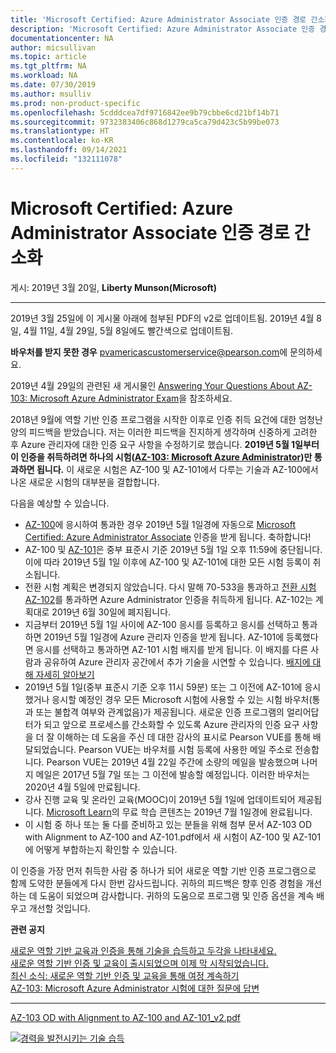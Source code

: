 ```yaml
---
title: 'Microsoft Certified: Azure Administrator Associate 인증 경로 간소화 | Microsoft Docs'
description: 'Microsoft Certified: Azure Administrator Associate 인증 경로 간소화'
documentationcenter: NA
author: micsullivan
ms.topic: article
ms.tgt_pltfrm: NA
ms.workload: NA
ms.date: 07/30/2019
ms.author: msulliv
ms.prod: non-product-specific
ms.openlocfilehash: 5cdddcea7df9716842ee9b79cbbe6cd21bf14b71
ms.sourcegitcommit: 9732383406c868d1279ca5ca79d423c5b99be073
ms.translationtype: HT
ms.contentlocale: ko-KR
ms.lasthandoff: 09/14/2021
ms.locfileid: "132111078"
---
```

# <a name="simplifying-the-certification-path-for-microsoft-certified-azure-administrator-associate"></a>Microsoft Certified: Azure Administrator Associate 인증 경로 간소화

게시: 2019년 3월 20일, **Liberty Munson(Microsoft)**

___

2019년 3월 25일에 이 게시물 아래에 첨부된 PDF의 v2로 업데이트됨. 2019년 4월 8일, 4월 11일, 4월 29일, 5월 8일에도 빨간색으로 업데이트됨.

**바우처를 받지 못한 경우** [pvamericascustomerservice@pearson.com](mailto:pvamericascustomerservice@pearson.com)에 문의하세요.

2019년 4월 29일의 관련된 새 게시물인 [Answering Your Questions About AZ-103: Microsoft Azure Administrator Exam](https://www.microsoft.com/en-us/learning/community-blog-post.aspx?BlogId=8&Id=375225)을 참조하세요.

2018년 9월에 역할 기반 인증 프로그램을 시작한 이후로 인증 취득 요건에 대한 엄청난 양의 피드백을 받았습니다. 저는 이러한 피드백을 진지하게 생각하며 신중하게 고려한 후 Azure 관리자에 대한 인증 요구 사항을 수정하기로 했습니다. **2019년 5월 1일부터 이 인증을 취득하려면 하나의 시험([AZ-103: Microsoft Azure Administrator](https://www.microsoft.com/learning/exam-AZ-103.aspx))만 통과하면 됩니다.** 이 새로운 시험은 AZ-100 및 AZ-101에서 다루는 기술과 AZ-100에서 나온 새로운 시험의 대부분을 결합합니다.

다음을 예상할 수 있습니다.

- [AZ-100](https://www.microsoft.com/learning/exam-AZ-100.aspx)에 응시하여 통과한 경우 2019년 5월 1일경에 자동으로 [Microsoft Certified: Azure Administrator Associate](https://www.microsoft.com/learning/azure-administrator.aspx) 인증을 받게 됩니다. 축하합니다!
- AZ-100 및 [AZ-101](https://www.microsoft.com/learning/exam-AZ-100.aspx)은 중부 표준시 기준 2019년 5월 1일 오후 11:59에 중단됩니다. 이에 따라 2019년 5월 1일 이후에 AZ-100 및 AZ-101에 대한 모든 시험 등록이 취소됩니다.
- 전환 시험 계획은 변경되지 않았습니다. 다시 말해 70-533을 통과하고 [전환 시험 AZ-102](https://www.microsoft.com/learning/exam-AZ-102.aspx)를 통과하면 Azure Administrator 인증을 취득하게 됩니다. AZ-102는 계획대로 2019년 6월 30일에 폐지됩니다.
- 지금부터 2019년 5월 1일 사이에 AZ-100 응시를 등록하고 응시를 선택하고 통과하면 2019년 5월 1일경에 Azure 관리자 인증을 받게 됩니다. AZ-101에 등록했다면 응시를 선택하고 통과하면 AZ-101 시험 배지를 받게 됩니다. 이 배지를 다른 사람과 공유하여 Azure 관리자 공간에서 추가 기술을 시연할 수 있습니다. [배지에 대해 자세히 알아보기](https://www.microsoft.com/learning/badges.aspx)
- 2019년 5월 1일(중부 표준시 기준 오후 11시 59분) 또는 그 이전에 AZ-101에 응시했거나 응시할 예정인 경우 모든 Microsoft 시험에 사용할 수 있는 시험 바우처(통과 또는 불합격 여부와 관계없음)가 제공됩니다. 새로운 인증 프로그램의 얼리어답터가 되고 앞으로 프로세스를 간소화할 수 있도록 Azure 관리자의 인증 요구 사항을 더 잘 이해하는 데 도움을 주신 데 대한 감사의 표시로 Pearson VUE를 통해 배달되었습니다. Pearson VUE는 바우처를 시험 등록에 사용한 메일 주소로 전송합니다. Pearson VUE는 2019년 4월 22일 주간에 소량의 메일을 발송했으며 나머지 메일은 2017년 5월 7일 또는 그 이전에 발송할 예정입니다. 이러한 바우처는 2020년 4월 5일에 만료됩니다. 
- 강사 진행 교육 및 온라인 교육(MOOC)이 2019년 5월 1일에 업데이트되어 제공됩니다. [Microsoft Learn](https://docs.microsoft.com/learn)의 무료 학습 콘텐츠는 2019년 7월 1일경에 완료됩니다.
- 이 시험 중 하나 또는 둘 다를 준비하고 있는 분들을 위해 첨부 문서 AZ-103 OD with Alignment to AZ-100 and AZ-101.pdf에서 새 시험이 AZ-100 및 AZ-101에 어떻게 부합하는지 확인할 수 있습니다.

이 인증을 가장 먼저 취득한 사람 중 하나가 되어 새로운 역할 기반 인증 프로그램으로 함께 도약한 분들에게 다시 한번 감사드립니다. 귀하의 피드백은 향후 인증 경험을 개선하는 데 도움이 되었으며 감사합니다. 귀하의 도움으로 프로그램 및 인증 옵션을 계속 배우고 개선할 것입니다.

**관련 공지**

[새로운 역할 기반 교육과 인증을 통해 기술을 습득하고 두각을 나타내세요.](https://www.microsoft.com/en-us/learning/community-blog-post.aspx?BlogId=8&Id=375161)   
[새로운 역할 기반 인증 및 교육이 출시되었으며 이제 막 시작되었습니다.](https://www.microsoft.com/en-us/learning/community-blog-post.aspx?BlogId=8&Id=375159)   
[최신 소식: 새로운 역할 기반 인증 및 교육을 통해 여정 계속하기](https://www.microsoft.com/en-us/learning/community-blog-post.aspx?BlogId=8&Id=375200)  
[AZ-103: Microsoft Azure Administrator 시험에 대한 질문에 답변](https://www.microsoft.com/en-us/learning/community-blog-post.aspx?BlogId=8&Id=375225)

___

[AZ-103 OD with Alignment to AZ-100 and AZ-101_v2.pdf](https://query.prod.cms.rt.microsoft.com/cms/api/am/binary/RE3N8OP)

[![경력을 발전시키는 기술 습득](images/microsoft-certified-banner.png)](https://www.microsoft.com/learning/azure-training-certification.aspx?WT.icid=mva_bnr_lexawareness_usen_asi_rightrail_oct2017)